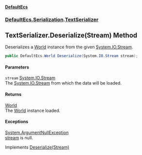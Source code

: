 #### [DefaultEcs](DefaultEcs.md 'DefaultEcs')
### [DefaultEcs.Serialization](DefaultEcs.md#DefaultEcs_Serialization 'DefaultEcs.Serialization').[TextSerializer](TextSerializer.md 'DefaultEcs.Serialization.TextSerializer')
## TextSerializer.Deserialize(Stream) Method
Deserializes a [World](World.md 'DefaultEcs.World') instance from the given [System.IO.Stream](https://docs.microsoft.com/en-us/dotnet/api/System.IO.Stream 'System.IO.Stream').  
```csharp
public DefaultEcs.World Deserialize(System.IO.Stream stream);
```
#### Parameters
<a name='DefaultEcs_Serialization_TextSerializer_Deserialize(System_IO_Stream)_stream'></a>
`stream` [System.IO.Stream](https://docs.microsoft.com/en-us/dotnet/api/System.IO.Stream 'System.IO.Stream')  
The [System.IO.Stream](https://docs.microsoft.com/en-us/dotnet/api/System.IO.Stream 'System.IO.Stream') from which the data will be loaded.
  
#### Returns
[World](World.md 'DefaultEcs.World')  
The [World](World.md 'DefaultEcs.World') instance loaded.
#### Exceptions
[System.ArgumentNullException](https://docs.microsoft.com/en-us/dotnet/api/System.ArgumentNullException 'System.ArgumentNullException')  
[stream](TextSerializer_Deserialize(Stream).md#DefaultEcs_Serialization_TextSerializer_Deserialize(System_IO_Stream)_stream 'DefaultEcs.Serialization.TextSerializer.Deserialize(System.IO.Stream).stream') is null.

Implements [Deserialize(Stream)](ISerializer_Deserialize(Stream).md 'DefaultEcs.Serialization.ISerializer.Deserialize(System.IO.Stream)')  
